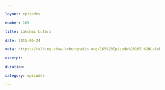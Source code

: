 ```yaml
---

layout: episodes

number: 165

title: Lakshmi Luthra

date: 2015-06-24

meta: https://talking-show.kchungradio.org/165%20Episode%20165_%20Lakshmi%20Luthra.mp3

excerpt: 

duration: 

category: episodes

---
```


